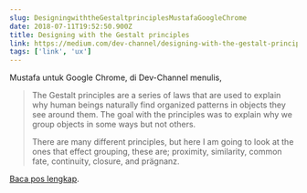 ```yaml
---
slug: DesigningwiththeGestaltprinciplesMustafaGoogleChrome
date: 2018-07-11T19:52:50.900Z
title: Designing with the Gestalt principles
link: https://medium.com/dev-channel/designing-with-the-gestalt-principles-608f82a8b2f7
tags: ['link', 'ux']
---
```



Mustafa untuk Google Chrome, di Dev-Channel menulis,

> The Gestalt principles are a series of laws that are used to explain why human beings naturally find organized patterns in objects they see around them. The goal with the principles was to explain why we group objects in some ways but not others.
> 
> There are many different principles, but here I am going to look at the ones that effect grouping, these are; proximity, similarity, common fate, continuity, closure, and pr&#x00e4;gnanz.


[Baca pos lengkap](https://medium.com/dev-channel/designing-with-the-gestalt-principles-608f82a8b2f7).




